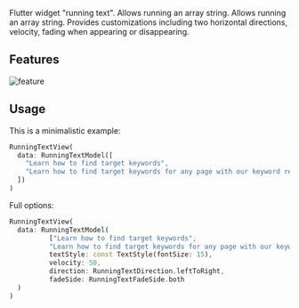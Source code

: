 Flutter widget "running text". Allows running an array string. Allows running an array string.
Provides customizations including two horizontal directions, velocity, fading when appearing or
disappearing.

## Features

![feature](https://github.com/ngoclinhst98/FlutterRunningText/assets/65496918/1def81b3-e0fd-4574-9de2-4f6cdcf3c61b)

## Usage

This is a minimalistic example:
```dart
RunningTextView(
  data: RunningTextModel([
    "Learn how to find target keywords",
    "Learn how to find target keywords for any page with our keyword research guide."
  ])
)
```
Full options:
```dart
RunningTextView(
  data: RunningTextModel(
          ["Learn how to find target keywords",
          "Learn how to find target keywords for any page with our keyword research guide."],
          textStyle: const TextStyle(fontSize: 15),
          velocity: 50,
          direction: RunningTextDirection.leftToRight,
          fadeSide: RunningTextFadeSide.both
  )
)
```
